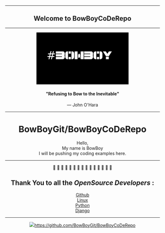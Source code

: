 *******
<div align="center">

## Welcome to BowBoyCoDeRepo

</div>

*******

<div align="center">
<img src="images/compbowboy.png" width=300>

#### "Refusing to Bow to the Inevitable"
— John O'Hara

*******

# BowBoyGit/BowBoyCoDeRepo
Hello,<br/>
My name is BowBoy<br/>
I will be pushing my coding examples here.


*******

:snake: :snake: :snake: :snake: :snake: :snake: :snake: :snake: :snake: :snake: :snake: :snake: :snake: :snake: :snake:




## Thank You to all the ***OpenSource Developers*** :<br>


[Github](https://www.github.com/)<br>
[Linux](https://www.linux.org/)<br>
[Python](https://www.python.org/)<br>
[Django](https://www.djangoproject.com/)

<!-- ```python

print('hello world')

``` -->



*******

<img src="images/GitHub-Mark.png" width=30>https://github.com/BowBoyGit/BowBoyCoDeRepo</div>



























<!-- [GitHub](http://github.com) -->
<!-- <img src="images/pylogo.png" width=100>
![](images/pylogo.png) -->
<!-- As Grace Hopper said:
> I’ve always been more interested
> in the future than in the past. -->

<!-- ### 01 - The Basics -->




